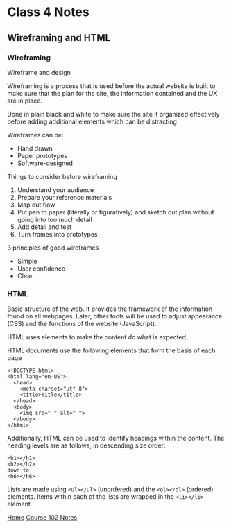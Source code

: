 # Class 4 Notes

## Wireframing and HTML

### Wireframing

Wireframe and design

Wireframing is a process that is used before the actual website is built to make sure that the plan for the site, the information contained and the UX are in place.  

Done in plain black and white to make sure the site it organized effectively before adding additional  elements which can be distracting

Wireframes can be:

- Hand drawn
- Paper prototypes
- Software-designed

Things to consider before wireframing

  1. Understand your audience
  2. Prepare your reference materials
  3. Map out flow
  4. Put pen to paper (literally or figuratively) and sketch out plan without going into too much detail
  5. Add detail and test
  6. Turn frames into prototypes

3 principles of good wireframes

- Simple
- User confidence
- Clear

### HTML

Basic structure of the web.  It provides the framework of the information found on all webpages.  Later, other tools will be used to adjust appearance (CSS) and the functions of the website (JavaScript).  

HTML uses elements to make the content do what is expected.  

HTML documents use the following elements that form the basis of each page

```
<!DOCTYPE html>
<html lang="en-US">
  <head>
    <meta charset="utf-8">
    <title>Title</title>
  </head>
  <body>
    <img src=" " alt=" ">
  </body>
</html>
```

Additionally, HTML can be used to identify headings within the content.
The heading levels are as follows, in descending size order:

```
<h1></h1>
<h2></h2>
down to 
<h6></h6>
```

Lists are made using ```<ul></ul>``` (unordered) and the ```<ol></ol>``` (ordered) elements.
Items within each of the lists are wrapped in the ```<li></li>``` element.

[Home](/reading-notes)
[Course 102 Notes](102-notes.md)
